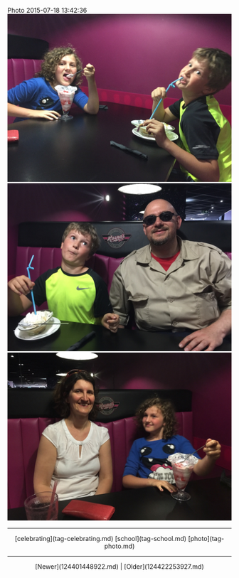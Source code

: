<!--
title: Photo 2015-07-18 13
date: 2020-06-28T14:38:48.430Z
tags: celebrating, school, photo
-->

Photo 2015-07-18 13:42:36
![](124405874737-0.jpg)
![](124405874737-1.jpg)
![](124405874737-2.jpg)

<!--BOTTOM-POST-NAVIGATION-->
---

<center>[celebrating](tag-celebrating.md) [school](tag-school.md) [photo](tag-photo.md)</center>

---

<center>[Newer](124401448922.md) | [Older](124422253927.md)</center>